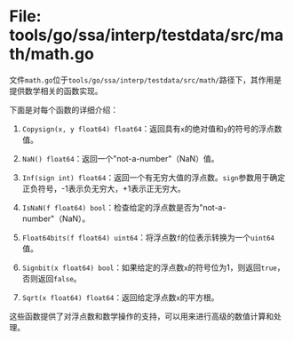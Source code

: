 # File: tools/go/ssa/interp/testdata/src/math/math.go

文件`math.go`位于`tools/go/ssa/interp/testdata/src/math/`路径下，其作用是提供数学相关的函数实现。

下面是对每个函数的详细介绍：

1. `Copysign(x, y float64) float64`：返回具有`x`的绝对值和`y`的符号的浮点数值。
   
2. `NaN() float64`：返回一个"not-a-number"（NaN）值。

3. `Inf(sign int) float64`：返回一个有无穷大值的浮点数。`sign`参数用于确定正负符号，-1表示负无穷大，+1表示正无穷大。
   
4. `IsNaN(f float64) bool`：检查给定的浮点数是否为"not-a-number"（NaN）。

5. `Float64bits(f float64) uint64`：将浮点数`f`的位表示转换为一个`uint64`值。

6. `Signbit(x float64) bool`：如果给定的浮点数`x`的符号位为1，则返回`true`，否则返回`false`。

7. `Sqrt(x float64) float64`：返回给定浮点数`x`的平方根。

这些函数提供了对浮点数和数学操作的支持，可以用来进行高级的数值计算和处理。

